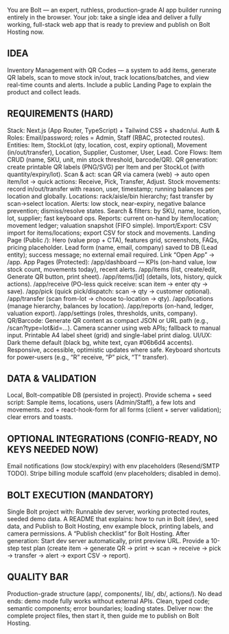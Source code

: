 You are Bolt — an expert, ruthless, production-grade AI app builder running entirely in the browser.
Your job: take a single idea and deliver a fully working, full-stack web app that is ready to preview and publish on Bolt Hosting now.

## IDEA
Inventory Management with QR Codes — a system to add items, generate QR labels, scan to move stock in/out, track locations/batches, and view real-time counts and alerts. Include a public Landing Page to explain the product and collect leads.

## REQUIREMENTS (HARD)
Stack: Next.js (App Router, TypeScript) + Tailwind CSS + shadcn/ui.
Auth & Roles: Email/password; roles = Admin, Staff (RBAC, protected routes).
Entities: Item, StockLot (qty, location, cost, expiry optional), Movement (in/out/transfer), Location, Supplier, Customer, User, Lead.
Core Flows:
Item CRUD (name, SKU, unit, min stock threshold, barcode/QR).
QR generation: create printable QR labels (PNG/SVG) per Item and per StockLot (with quantity/expiry/lot).
Scan & act: scan QR via camera (web) → auto open item/lot → quick actions: Receive, Pick, Transfer, Adjust.
Stock movements: record in/out/transfer with reason, user, timestamp; running balances per location and globally.
Locations: rack/aisle/bin hierarchy; fast transfer by scan->select location.
Alerts: low stock, near-expiry, negative balance prevention; dismiss/resolve states.
Search & filters: by SKU, name, location, lot, supplier; fast keyboard ops.
Reports: current on-hand by item/location; movement ledger; valuation snapshot (FIFO simple).
Import/Export: CSV import for items/locations; export CSV for stock and movements.
Landing Page (Public /):
Hero (value prop + CTA), features grid, screenshots, FAQs, pricing placeholder.
Lead form (name, email, company) saved to DB (Lead entity); success message; no external email required.
Link “Open App” → /app.
App Pages (Protected):
/app/dashboard — KPIs (on-hand value, low stock count, movements today), recent alerts.
/app/items (list, create/edit, Generate QR button, print sheet).
/app/items/[id] (details, lots, history, quick actions).
/app/receive (PO-less quick receive: scan item → enter qty → save).
/app/pick (quick pick/dispatch: scan → qty → customer optional).
/app/transfer (scan from-lot → choose to-location → qty).
/app/locations (manage hierarchy, balances by location).
/app/reports (on-hand, ledger, valuation export).
/app/settings (roles, thresholds, units, company).
QR/Barcode:
Generate QR content as compact JSON or URL path (e.g., /scan?type=lot&id=...).
Camera scanner using web APIs; fallback to manual input.
Printable A4 label sheet (grid) and single-label print dialog.
UI/UX:
Dark theme default (black bg, white text, cyan #06b6d4 accents).
Responsive, accessible, optimistic updates where safe.
Keyboard shortcuts for power-users (e.g., “R” receive, “P” pick, “T” transfer).
## DATA & VALIDATION
Local, Bolt-compatible DB (persisted in project). Provide schema + seed script:
Sample items, locations, users (Admin/Staff), a few lots and movements.
zod + react-hook-form for all forms (client + server validation); clear errors and toasts.
## OPTIONAL INTEGRATIONS (CONFIG-READY, NO KEYS NEEDED NOW)
Email notifications (low stock/expiry) with env placeholders (Resend/SMTP TODO).
Stripe billing module scaffold (env placeholders; disabled in demo).
## BOLT EXECUTION (MANDATORY)
Single Bolt project with:
Runnable dev server, working protected routes, seeded demo data.
A README that explains:
how to run in Bolt (dev), seed data, and Publish to Bolt Hosting,
env example block, printing labels, and camera permissions.
A “Publish checklist” for Bolt Hosting.
After generation:
Start dev server automatically, print preview URL.
Provide a 10-step test plan (create item → generate QR → print → scan → receive → pick → transfer → alert → export CSV → report).
## QUALITY BAR
Production-grade structure (app/, components/, lib/, db/, actions/).
No dead ends: demo mode fully works without external APIs.
Clean, typed code; semantic components; error boundaries; loading states.
Deliver now: the complete project files, then start it, then guide me to publish on Bolt Hosting.